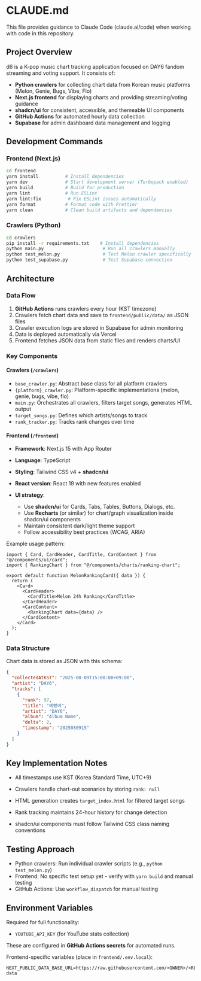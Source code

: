 # CLAUDE.md

This file provides guidance to Claude Code (claude.ai/code) when working with code in this repository.

## Project Overview

d6 is a K-pop music chart tracking application focused on DAY6 fandom streaming and voting support. It consists of:

- **Python crawlers** for collecting chart data from Korean music platforms (Melon, Genie, Bugs, Vibe, Flo)
- **Next.js frontend** for displaying charts and providing streaming/voting guidance
- **shadcn/ui** for consistent, accessible, and themeable UI components
- **GitHub Actions** for automated hourly data collection
- **Supabase** for admin dashboard data management and logging

## Development Commands

### Frontend (Next.js)

```bash
cd frontend
yarn install          # Install dependencies
yarn dev              # Start development server (Turbopack enabled)
yarn build            # Build for production
yarn lint             # Run ESLint
yarn lint:fix          # Fix ESLint issues automatically
yarn format           # Format code with Prettier
yarn clean            # Clean build artifacts and dependencies
```

### Crawlers (Python)

```bash
cd crawlers
pip install -r requirements.txt    # Install dependencies
python main.py                      # Run all crawlers manually
python test_melon.py                # Test Melon crawler specifically
python test_supabase.py             # Test Supabase connection
```

## Architecture

### Data Flow

1. **GitHub Actions** runs crawlers every hour (KST timezone)
2. Crawlers fetch chart data and save to `frontend/public/data/` as JSON files
3. Crawler execution logs are stored in Supabase for admin monitoring
4. Data is deployed automatically via Vercel
5. Frontend fetches JSON data from static files and renders charts/UI

### Key Components

#### Crawlers (`/crawlers`)

- `base_crawler.py`: Abstract base class for all platform crawlers
- `{platform}_crawler.py`: Platform-specific implementations (melon, genie, bugs, vibe, flo)
- `main.py`: Orchestrates all crawlers, filters target songs, generates HTML output
- `target_songs.py`: Defines which artists/songs to track
- `rank_tracker.py`: Tracks rank changes over time

#### Frontend (`/frontend`)

- **Framework**: Next.js 15 with App Router
- **Language**: TypeScript
- **Styling**: Tailwind CSS v4 + **shadcn/ui**
- **React version**: React 19 with new features enabled
- **UI strategy**:

  - Use **shadcn/ui** for Cards, Tabs, Tables, Buttons, Dialogs, etc.
  - Use **Recharts** (or similar) for chart/graph visualization inside shadcn/ui components
  - Maintain consistent dark/light theme support
  - Follow accessibility best practices (WCAG, ARIA)

Example usage pattern:

```tsx
import { Card, CardHeader, CardTitle, CardContent } from "@/components/ui/card";
import { RankingChart } from "@/components/charts/ranking-chart";

export default function MelonRankingCard({ data }) {
  return (
    <Card>
      <CardHeader>
        <CardTitle>Melon 24h Ranking</CardTitle>
      </CardHeader>
      <CardContent>
        <RankingChart data={data} />
      </CardContent>
    </Card>
  );
}
```

### Data Structure

Chart data is stored as JSON with this schema:

```json
{
  "collectedAtKST": "2025-08-09T15:00:00+09:00",
  "artist": "DAY6",
  "tracks": [
    {
      "rank": 97,
      "title": "예뻤어",
      "artist": "DAY6",
      "album": "Album Name",
      "delta": 2,
      "timestamp": "2025080915"
    }
  ]
}
```

## Key Implementation Notes

- All timestamps use KST (Korea Standard Time, UTC+9)
- Crawlers handle chart-out scenarios by storing `rank: null`

- HTML generation creates `target_index.html` for filtered target songs
- Rank tracking maintains 24-hour history for change detection
- shadcn/ui components must follow Tailwind CSS class naming conventions

## Testing Approach

- Python crawlers: Run individual crawler scripts (e.g., `python test_melon.py`)
- Frontend: No specific test setup yet - verify with `yarn build` and manual testing
- GitHub Actions: Use `workflow_dispatch` for manual testing

## Environment Variables

Required for full functionality:

- `YOUTUBE_API_KEY` (for YouTube stats collection)

These are configured in **GitHub Actions secrets** for automated runs.

Frontend-specific variables (place in `frontend/.env.local`):

```
NEXT_PUBLIC_DATA_BASE_URL=https://raw.githubusercontent.com/<OWNER>/<REPO>/main/docs/public-data
```
